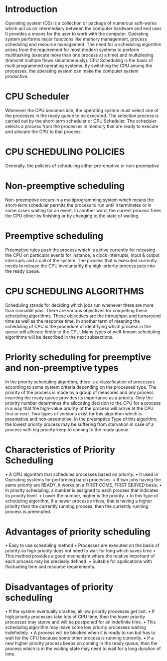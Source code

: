 # Introduction
Operating system (OS) is a collection or package of numerous soft-wares which act as an intermediary between the computer hardware and end user. It provides a means for the user to work with the computer. Operating system performs major functions like memory management, process scheduling and resource management. The need for a scheduling algorithm arises from the requirement for most modern systems to perform multitasking (execute more than one process at a time) and multiplexing (transmit multiple flows simultaneously). CPU Scheduling is the basis of multi programmed operating systems. By switching the CPU among the processes, the operating system can make the computer system productive.

# CPU Scheduler 
Whenever the CPU becomes idle, the operating system must select one of the processes in the ready queue to be executed. The selection process is carried out by the short-term scheduler or CPU Scheduler. The scheduler selects a process from the processes in memory that are ready to execute and allocate the CPU to that process.

# CPU SCHEDULING POLICIES
Generally, the policies of scheduling either pre-emptive or non-preemptive

# Non-preemptive scheduling
Non-preemptive occurs in a multiprogramming system which means the short-term scheduler permits the process to run until it terminates or in some cases waiting for an event.
In another word, the current process frees the CPU either by finishing or by changing to the state of waiting.

# Preemptive scheduling
Preemptive rules push the process which is active currently for releasing the CPU on particular events for instance, a clock interrupts, input & output interrupts and a call of the system. The process that is executed currently needs to release the CPU involuntarily if a high-priority process puts into the ready queue.

# CPU SCHEDULING ALGORITHMS
Scheduling stands for deciding which jobs run whenever there are more than runnable jobs. There are various objectives for competing these scheduling algorithms. These objectives are the throughput and turnaround time as well as the response time. In another term of meaning the scheduling of CPU is the procedure of identifying which process in the queue will allocate firstly to the CPU. Many types of well-known scheduling algorithms will be described in the next subsections.

# Priority scheduling for preemptive and non-preemptive types
In the priority scheduling algorithm, there is a classification of processes according to some system criteria depending on the processed type. The priority of the process is made by a group of measures and any process inserting the ready queue provides its importance as a priority. Only the priority number determines the allocating decision to the CPU for a process in a way that the high-value priority of the process will arrive at the CPU first or next. Two types of versions exist for this algorithm which is preemptive and non-preemptive. In the preemptive Type of this algorithm, the lowest priority process may be suffering from starvation in case of a process with big priority keep to coming to the ready queue.

# Characteristics of Priority Scheduling
• A CPU algorithm that schedules processes based on priority.
• It used in Operating systems for performing batch processes.
• If two jobs having the same priority are READY, it works on a FIRST COME, FIRST SERVED basis.
• In priority scheduling, a number is assigned to each process that indicates its priority level.
• Lower the number, higher is the priority.
• In this type of scheduling algorithm, if a newer process arrives, that is having a higher priority than the currently running process, then the currently running process is preempted.

# Advantages of priority scheduling
• Easy to use scheduling method
• Processes are executed on the basis of priority so high priority does not need to wait for long which saves time
• This method provides a good mechanism where the relative important of each process may be precisely defined.
• Suitable for applications with fluctuating time and resource requirements.

# Disadvantages of priority scheduling
• If the system eventually crashes, all low priority processes get lost.
• If high priority processes take lots of CPU time, then the lower priority processes may starve and will be postponed for an indefinite time.
• This scheduling algorithm may leave some low priority processes waiting indefinitely.
• A process will be blocked when it is ready to run but has to wait for the CPU because some other process is running currently.
• If a new higher priority process keeps on coming in the ready queue, then the process which is in the waiting state may need to wait for a long duration of time.
